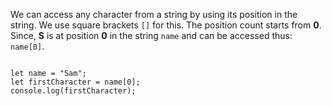 We can access any character from a string by using its position in the string.
We use square brackets `[]` for this.
The position count starts from **0**.
Since, **S** is at position **0** in the string `name` and can be accessed thus: `name[0]`.

<Editor lang="javascript">
<code>
let name = "Sam";
let firstCharacter = name[0];
console.log(firstCharacter);
</code>
</Editor>